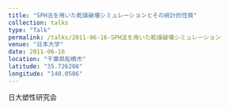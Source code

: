 ```yaml
---
title: "SPH法を用いた乾燥破壊シミュレーションとその統計的性質"
collection: talks
type: "Talk"
permalink: /talks/2011-06-16-SPH法を用いた乾燥破壊シミュレーション
venue: "日本大学"
date: 2011-06-16
location: "千葉県船橋市"
latitude: "35.726208"
longitude: "140.0586"
---
```


日大塑性研究会
